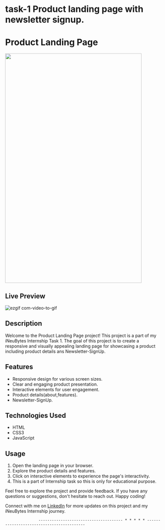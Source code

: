 

# task-1 Product landing page with newsletter signup. <br>

# Product Landing Page

<img src="https://github.com/amank0259/iNeuBytes-Internship/assets/94205023/2cd438df-c968-47ed-9bc2-34a285a86d6b" width="440" height="740"/>

## Live Preview
![ezgif com-video-to-gif](https://github.com/amank0259/iNeuBytes-Internship/assets/94205023/6fb3a8ce-8ee7-4a4f-b66f-7c8fa184857f)


## Description

Welcome to the Product Landing Page project! This project is a part of my iNeuBytes Internship Task 1. The goal of this project is to create a responsive and visually appealing landing page for showcasing a product including product details ans Newsletter-SignUp.


## Features

- Responsive design for various screen sizes.
- Clear and engaging product presentation.
- Interactive elements for user engagement.
- Product details(about,features).
- Newsletter-SignUp.

## Technologies Used

- HTML
- CSS3
- JavaScript


## Usage

1. Open the landing page in your browser.
2. Explore the product details and features.
3. Click on interactive elements to experience the page's interactivity.
4. This is a part of Internship task so this is only for educational purpose.



Feel free to explore the project and provide feedback. If you have any questions or suggestions, don't hesitate to reach out. Happy coding!

Connect with me on [LinkedIn](https://www.linkedin.com/in/amank0259/) for more updates on this project and my iNeuBytes Internship journey.

                   -------------------------------------- * * * * * ------------------------------------------

                   

